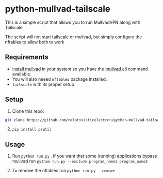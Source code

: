 # python-mullvad-tailscale

This is a simple script that allows you to run MullvadVPN along with Tailscale. 

The script will not start tailscale or mullvad, but simply configure the nftables to allow both to work


## Requirements


- [install mullvad](https://mullvad.net/download/) in your system so you have the [mullvad cli](https://mullvad.net/en/help/how-use-mullvad-cli/) command available.
- You will also neeed `nftables` package installed.
- `tailscale` with its proper setup.


## Setup

1. Clone this repo:

```bash
git clone https://github.com/relativisticelectron/python-mullvad-tailscale.git
```

2. `pip install psutil`

## Usage


1. Run `python run.py` . If you want that some (running) applications bypass mullvad run `python run.py --exclude program_name1 program_name2` 


2. To remove the nftables run `python run.py --remove` 
